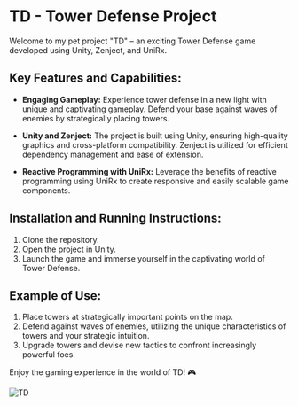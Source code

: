 # TD - Tower Defense Project

Welcome to my pet project "TD" – an exciting Tower Defense game developed using Unity, Zenject, and UniRx.

## Key Features and Capabilities:

- **Engaging Gameplay:** Experience tower defense in a new light with unique and captivating gameplay. Defend your base against waves of enemies by strategically placing towers.

- **Unity and Zenject:** The project is built using Unity, ensuring high-quality graphics and cross-platform compatibility. Zenject is utilized for efficient dependency management and ease of extension.

- **Reactive Programming with UniRx:** Leverage the benefits of reactive programming using UniRx to create responsive and easily scalable game components.

## Installation and Running Instructions:

1. Clone the repository.
2. Open the project in Unity.
3. Launch the game and immerse yourself in the captivating world of Tower Defense.

## Example of Use:

1. Place towers at strategically important points on the map.
2. Defend against waves of enemies, utilizing the unique characteristics of towers and your strategic intuition.
3. Upgrade towers and devise new tactics to confront increasingly powerful foes.

Enjoy the gaming experience in the world of TD! 🎮

![TD](https://i.ibb.co/xzSg2bc/td.png)
